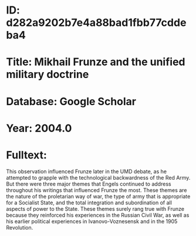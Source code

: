 # ID: d282a9202b7e4a88bad1fbb77cddeba4
# Title: Mikhail Frunze and the unified military doctrine
# Database: Google Scholar
# Year: 2004.0
# Fulltext:
This observation influenced Frunze later in the UMD debate, as he attempted to grapple with the technological backwardness of the Red Army.
But there were three major themes that Engels continued to address throughout his writings that influenced Frunze the most.
These themes are the nature of the proletarian way of war, the type of army that is appropriate for a Socialist State, and the total integration and subordination of all aspects of power to the State.
These themes surely rang true with Frunze because they reinforced his experiences in the Russian Civil War, as well as his earlier political experiences in Ivanovo-Voznesensk and in the 1905 Revolution.
